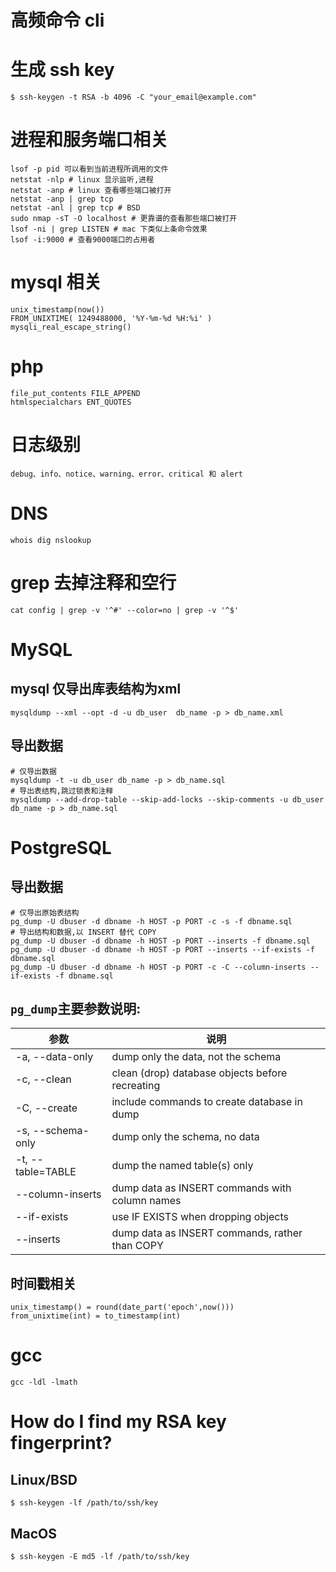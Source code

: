 # 高频命令 cli

# 生成 ssh key

```shell
$ ssh-keygen -t RSA -b 4096 -C "your_email@example.com"
```

# 进程和服务端口相关

```
lsof -p pid 可以看到当前进程所调用的文件
netstat -nlp # linux 显示监听,进程
netstat -anp # linux 查看哪些端口被打开
netstat -anp | grep tcp
netstat -anl | grep tcp # BSD
sudo nmap -sT -O localhost # 更靠谱的查看那些端口被打开
lsof -ni | grep LISTEN # mac 下类似上条命令效果
lsof -i:9000 # 查看9000端口的占用者
```

# mysql 相关

```
unix_timestamp(now())
FROM_UNIXTIME( 1249488000, '%Y-%m-%d %H:%i' )
mysqli_real_escape_string()
```

# php

```
file_put_contents FILE_APPEND
htmlspecialchars ENT_QUOTES
```

# 日志级别

```
debug、info、notice、warning、error、critical 和 alert
```

# DNS

```
whois dig nslookup
```

# grep 去掉注释和空行

```
cat config | grep -v '^#' --color=no | grep -v '^$'
```

# MySQL
## mysql 仅导出库表结构为xml

```
mysqldump --xml --opt -d -u db_user  db_name -p > db_name.xml
```

## 导出数据

```
# 仅导出数据
mysqldump -t -u db_user db_name -p > db_name.sql
# 导出表结构,跳过锁表和注释
mysqldump --add-drop-table --skip-add-locks --skip-comments -u db_user db_name -p > db_name.sql
```

# PostgreSQL

## 导出数据

```
# 仅导出原始表结构
pg_dump -U dbuser -d dbname -h HOST -p PORT -c -s -f dbname.sql
# 导出结构和数据,以 INSERT 替代 COPY
pg_dump -U dbuser -d dbname -h HOST -p PORT --inserts -f dbname.sql
pg_dump -U dbuser -d dbname -h HOST -p PORT --inserts --if-exists -f dbname.sql
pg_dump -U dbuser -d dbname -h HOST -p PORT -c -C --column-inserts --if-exists -f dbname.sql
```

## `pg_dump`主要参数说明:

参数 | 说明
---- | ---
-a, --data-only | dump only the data, not the schema
-c, --clean | clean (drop) database objects before recreating
-C, --create | include commands to create database in dump
-s, --schema-only | dump only the schema, no data
-t, --table=TABLE | dump the named table(s) only
--column-inserts | dump data as INSERT commands with column names
--if-exists | use IF EXISTS when dropping objects
--inserts | dump data as INSERT commands, rather than COPY

## 时间戳相关

```
unix_timestamp() = round(date_part('epoch',now()))
from_unixtime(int) = to_timestamp(int)
```

# gcc

```
gcc -ldl -lmath
```

# How do I find my RSA key fingerprint?

## Linux/BSD

```
$ ssh-keygen -lf /path/to/ssh/key
```

## MacOS

```
$ ssh-keygen -E md5 -lf /path/to/ssh/key
```

